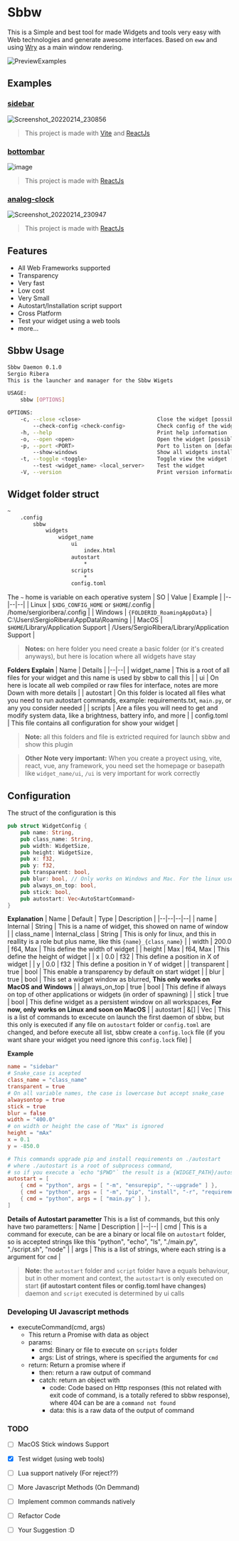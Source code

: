 # Sbbw

This is a Simple and best tool for made Widgets and tools very easy with Web technologies and generate awesome interfaces. Based on `eww` and using [Wry](https://github.com/tauri-apps/wry) as a main window rendering.

![PreviewExamples](https://user-images.githubusercontent.com/56278796/153992032-82cf3c6a-f75a-475d-95ae-eb05ef6e21b5.gif)

## Examples
### [sidebar](https://github.com/SergioRibera/sidebar-sbbw-widget)
![Screenshot_20220214_230856](https://user-images.githubusercontent.com/56278796/153992067-6e8a2cd3-969c-4eb2-9325-ac688489f45f.png)
> This project is made with [Vite](https://vitejs.dev) and [ReactJs](https://reactjs.org)

### [bottombar](https://github.com/SergioRibera/bottombar-sbbw-widget)
![image](https://user-images.githubusercontent.com/56278796/153992220-1445f40c-3ae3-4527-9df0-a4cc80e0b3ef.png)
> This project is made with  [ReactJs](https://reactjs.org)

### [analog-clock](https://github.com/SergioRibera/analogclock-sbbw-widget)
![Screenshot_20220214_230947](https://user-images.githubusercontent.com/56278796/153992300-eab39961-0dbf-4d73-b3bc-a146377b1761.png)
> This project is made with [ReactJs](https://reactjs.org)

## Features
- All Web Frameworks supported
- Transparency
- Very fast
- Low cost
- Very Small
- Autostart/Installation script support
- Cross Platform
- Test your widget using a web tools
- more...
## Sbbw Usage
```sh
Sbbw Daemon 0.1.0
Sergio Ribera
This is the launcher and manager for the Sbbw Wigets

USAGE:
    sbbw [OPTIONS]

OPTIONS:
    -c, --close <close>                        Close the widget [possible values: sidebar, bottom-bar, analog-clock]
        --check-config <check-config>          Check config of the widget [possible values: sidebar, bottom-bar, analog-clock]
    -h, --help                                 Print help information
    -o, --open <open>                          Open the widget [possible values: sidebar, bottom-bar, analog-clock]
    -p, --port <PORT>                          Port to listen on [default: 8111]
        --show-windows                         Show all widgets installeds
    -t, --toggle <toggle>                      Toggle view the widget [possible values: sidebar, bottom-bar, analog-clock]
        --test <widget_name> <local_server>    Test the widget
    -V, --version                              Print version information
```

## Widget folder struct
```sh
~
	.config
		sbbw
			widgets
				widget_name
					ui
						index.html
					autostart
						*
					scripts
						*
					config.toml
```

The `~` home is variable on each operative system
| SO | Value | Example |
|--|--|--|
| Linux | `$XDG_CONFIG_HOME`  or  `$HOME`/.config | /home/sergioribera/.config |
| Windows | `{FOLDERID_RoamingAppData}` | C:\Users\SergioRibera\AppData\Roaming |
| MacOS | `$HOME`/Library/Application Support | /Users/SergioRibera/Library/Application Support |

> **Notes:** on here folder you need create a basic folder (or it's created anyways), but here is location where all widgets have stay

**Folders Explain**
| Name | Details |
|--|--|
| widget_name | This is a root of all files for your widget and this name is used by sbbw to call this |
| ui | On here is locate all web compiled or raw files for interface, notes are more Down with more details |
| autostart | On this folder is located all files what you need to run autostart commands, example: requirements.txt, `main.py`, or any you consider needed |
| scripts | Are a files you will need to get and modify system data, like a brightness, battery info, and more |
| config.toml | This file contains all configuration for show your widget |

> **Note:** all this folders and file is extricted required for launch sbbw and show this plugin

> **Other Note very important:** When you create a proyect using, vite, react, vue, any framework, you need set the homepage or basepath like `widget_name/ui`, `/ui` is very important for work correctly
## Configuration
The struct of the configuration is this
```rust
pub struct WidgetConfig {
    pub name: String,
    pub class_name: String,
    pub width: WidgetSize,
    pub height: WidgetSize,
    pub x: f32,
    pub y: f32,
    pub transparent: bool,
    pub blur: bool, // Only works on Windows and Mac. For the linux users can be set with compositor
    pub always_on_top: bool,
    pub stick: bool,
    pub autostart: Vec<AutoStartCommand>
}
```
**Explanation**
| Name | Default | Type | Description |
|--|--|--|--|
| name | Internal | String | This is a name of widget, this showed on name of window |
| class_name | Internal_class | String | This is only for linux, and this in reallity is a role but plus name, like this `{name}_{class_name}` |
| width | 200.0 | f64, Max | This define the width of widget |
| height | Max | f64, Max | This define the height of widget |
| x | 0.0 | f32 | This define a position in X of widget |
| y | 0.0 | f32 | This define a position in Y of widget |
| transparent | true | bool | This enable a transparency by default on start widget |
| blur | true | bool | This set a widget window as blurred, **This only works on MacOS and Windows** |
| always_on_top | true | bool | This define if always on top of other applications or widgets (in order of spawning) |
| stick | true | bool | This define widget as a persistent window on all workspaces, **For now, only works on Linux and soon on MacOS** |
| autostart | &[] | Vec<AutoStartCommand> | This is a list of commands to excecute on launch the first daemon of sbbw, but this only is executed if any file on `autostart` folder or `config.toml` are changed, and before execute all list, sbbw create a `config.lock` file (if you want share your widget you need ignore this `config.lock` file) |

**Example**
```toml
name = "sidebar"
# Snake_case is acepted
class_name = "class_name"
transparent = true
# On all variable names, the case is lowercase but accept snake_case
alwaysontop = true
stick = true
blur = false
width = "400.0"
# on width or height the case of "Max" is ignored
height = "mAx"
x = 0.1
y = -850.0

# This commands upgrade pip and install requirements on ./autostart
# where ./autostart is a root of subprocess command,
# so if you execute a `echo "$PWD"` the result is a {WIDGET_PATH}/autostart
autostart = [
    { cmd = "python", args = [ "-m", "ensurepip", "--upgrade" ] },
    { cmd = "python", args = [ "-m", "pip", "install", "-r", "requirements.txt" ] },
    { cmd = "python", args = [ "main.py" ] },
]
```

**Details of Autostart parametter**
This is a list of commands, but this only have two parametters:
| Name | Description |
|--|--|
| cmd | This is a command for execute, can be are a binary or local file on `autostart` folder, so is accepted strings like this "python", "echo", "ls", "./main.py", "./script.sh", "node" |
| args | This is a list of strings, where each string is a argument for `cmd` |


> **Note:** the `autostart` folder and `script` folder have a equals behaviour, but in other moment and context, the `autostart` is only executed on start **(if autostart content files or config.toml have changes)** daemon and `script` executed is determined by ui calls

### Developing UI Javascript methods
- executeCommand(cmd, args)
	- This return a Promise with data as object
	- params: 
		- cmd: Binary or file to execute on `scripts` folder
		- args: List of strings, where is specified the arguments for `cmd`
	- return: Return a promise where if
		- then: return a raw output of command
		- catch: return an object with
			- code: Code based on Http responses (this not related with exit code of command, is a totally refered to sbbw response), where 404 can be are a `command not found`
			- data: this is a raw data of the output of command

### TODO
- [ ] MacOS Stick windows Support
- [x] Test widget (using web tools)
- [ ] Lua support natively (For reject??)
- [ ] More Javascript Methods (On Demmand)
- [ ] Implement common commands natively
- [ ] Refactor Code
- [ ] Your Suggestion :D
		 
